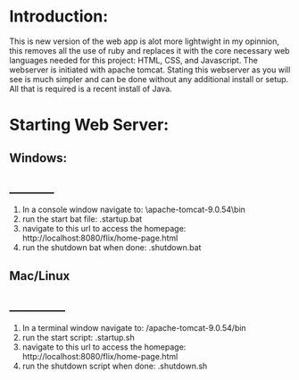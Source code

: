 # Introduction:
This is new version of the web app is alot more lightwight in my opinnion, this removes all the use
of ruby and replaces it with the core necessary web languages needed for this project: HTML, CSS,
and Javascript. The webserver is initiated with apache tomcat. Stating this webserver as you will
see is much simpler and can be done without any additional install or setup. All that is required
is a recent install of Java.

# Starting Web Server:

## Windows:
## ________
1) In a console window navigate to:
	\apache-tomcat-9.0.54\bin
2) run the start bat file:
	.startup.bat
3) navigate to this url to access the homepage:
	http://localhost:8080/flix/home-page.html
4) run the shutdown bat when done:
	.shutdown.bat

## Mac/Linux
## __________
1) In a terminal window navigate to:
	/apache-tomcat-9.0.54/bin
2) run the start script:
	.startup.sh
3) navigate to this url to access the homepage:
	http://localhost:8080/flix/home-page.html
4) run the shutdown script when done:
	.shutdown.sh

